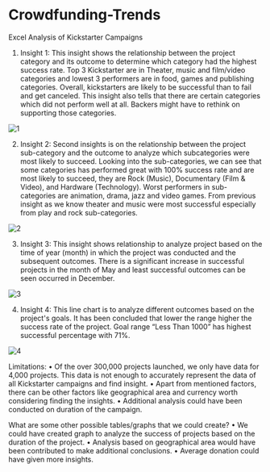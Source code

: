 # Crowdfunding-Trends
Excel Analysis of Kickstarter Campaigns

1.	Insight 1: This insight shows the relationship between the project category and its outcome to determine which category had the highest success rate. Top 3 Kickstarter are in Theater, music and film/video categories and lowest 3 performers are in food, games and publishing categories. Overall, kickstarters are likely to be successful than to fail and get canceled. This insight also tells that there are certain categories which did not perform well at all. Backers might have to rethink on supporting those categories.
 
![1](https://user-images.githubusercontent.com/44784856/56697038-7f6b8a00-66a2-11e9-9145-fda0c9b0298f.png)

2.	Insight 2: Second insights is on the relationship between the project sub-category and the outcome to analyze which subcategories were most likely to succeed. Looking into the sub-categories, we can see that some categories has performed great with 100% success rate and are most likely to succeed, they are Rock (Music), Documentary (Film & Video), and Hardware (Technology). Worst performers in sub-categories are animation, drama, jazz and video games. From previous insight as we know theater and music were most successful especially from play and rock sub-categories.

 ![2](https://user-images.githubusercontent.com/44784856/56697063-93af8700-66a2-11e9-9be0-1975cd366936.png)

3.	Insight 3: This insight shows relationship to analyze project based on the time of year (month) in which the project was conducted and the subsequent outcomes. There is a significant increase in successful projects in the month of May and least successful outcomes can be seen occurred in December.

 ![3](https://user-images.githubusercontent.com/44784856/56697106-b3df4600-66a2-11e9-946b-f9a89adc642e.png)

4.	Insight 4: This line chart is to analyze different outcomes based on the project's goals. It has been concluded that lower the range higher the success rate of the project. Goal range “Less Than 1000” has highest successful percentage with 71%.

![4](https://user-images.githubusercontent.com/44784856/56697226-e9842f00-66a2-11e9-82a9-89e6a718f214.png)

Limitations:
•	Of the over 300,000 projects launched, we only have data for 4,000 projects. This data is not enough to accurately represent the data of all Kickstarter campaigns and find insight.
•	Apart from mentioned factors, there can be other factors like geographical area and currency worth considering finding the insights.
•	Additional analysis could have been conducted on duration of the campaign.

What are some other possible tables/graphs that we could create?
•	We could have created graph to analyze the success of projects based on the duration of the project.
•	Analysis based on geographical area would have been contributed to make additional conclusions.
•	Average donation could have given more insights.





